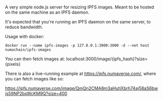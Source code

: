 A very simple node.js server for resizing IPFS images. Meant to be hosted on the same machine as an IPFS daemon.

It's expected that you're running an IPFS daemon on the same server, to reduce bandwidth.

Usage with docker:

~~~
docker run --name ipfs-images -p 127.0.0.1:3000:3000 -d --net host numachain/ipfs-images
~~~

You can then fetch images at: localhost:3000/image/{ipfs_hash}?size={pixels}

There is also a live-running example at https://ipfs.numaverse.com/, where you can fetch images like so:

https://ipfs.numaverse.com/image/QmQn2CMA8m3aHutjXbrh74aj58aS6bwjs59NP2bsWcKM9Q?size=400

